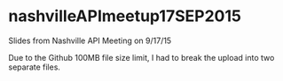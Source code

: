 # nashvilleAPImeetup17SEP2015
Slides from Nashville API Meeting on 9/17/15

Due to the Github 100MB file size limit, I had to break the upload into two
separate files.
